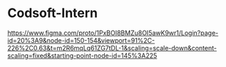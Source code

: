 # Codsoft-Intern

https://www.figma.com/proto/1PxBOI8BMZu8OI5awK9wr1/Login?page-id=20%3A9&node-id=150-154&viewport=91%2C-226%2C0.63&t=m2R6mqLq61ZG7tDL-1&scaling=scale-down&content-scaling=fixed&starting-point-node-id=145%3A225
